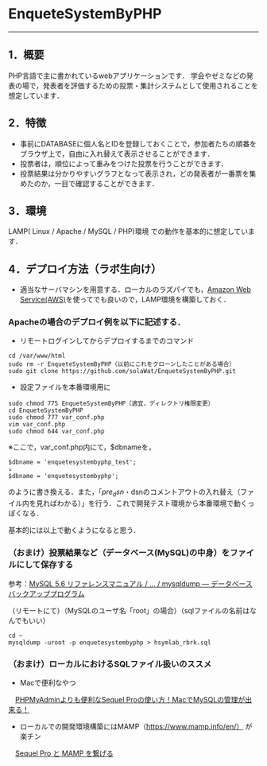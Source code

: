 # EnqueteSystemByPHP
---

## 1．概要
PHP言語で主に書かれているwebアプリケーションです．
学会やゼミなどの発表の場で，発表者を評価するための投票・集計システムとして使用されることを想定しています．

## 2．特徴
* 事前にDATABASEに個人名とIDを登録しておくことで，参加者たちの順番をブラウザ上で，自由に入れ替えて表示させることができます．
* 投票者は，順位によって重みをつけた投票を行うことができます．
* 投票結果は分かりやすいグラフとなって表示され，どの発表者が一番票を集めたのか，一目で確認することができます．

## 3．環境
 LAMP( Linux / Apache / MySQL / PHP)環境 での動作を基本的に想定しています．

## 4．デプロイ方法（ラボ生向け）
* 適当なサーバマシンを用意する．ローカルのラズパイでも，[Amazon Web Service(AWS)](https://docs.aws.amazon.com/ja_jp/AWSEC2/latest/UserGuide/ec2-tutorials.html)を使ってでも良いので，LAMP環境を構築しておく．
### Apacheの場合のデプロイ例を以下に記述する．
* リモートログインしてからデプロイするまでのコマンド
```
cd /var/www/html
sudo rm -r EnqueteSystemByPHP（以前にこれをクローンしたことがある場合）
sudo git clone https://github.com/solaWat/EnqueteSystemByPHP.git
```
* 設定ファイルを本番環境用に
```
sudo chmod 775 EnqueteSystemByPHP（適宜，ディレクトリ権限変更）
cd EnqueteSystemByPHP
sudo chmod 777 var_conf.php 
vim var_conf.php
sudo chmod 644 var_conf.php
```
※ここで，var_conf.php内にて，$dbnameを，
```
$dbname = 'enquetesystembyphp_test';
↓
$dbname = 'enquetesystembyphp';
```
のように書き換える．また，「$pre_dsn・$dsnのコメントアウトの入れ替え（ファイル内を見ればわかる）」を行う．これで開発テスト環境から本番環境で動くっぽくなる．

基本的には以上で動くようになると思う．

### （おまけ）投票結果など（データベース(MySQL)の中身）をファイルにして保存する
参考：[MySQL 5.6 リファレンスマニュアル  /  ...  /  mysqldump — データベースバックアッププログラム](https://dev.mysql.com/doc/refman/5.6/ja/mysqldump.html)

（リモートにて）（MySQLのユーザ名「root」の場合）（sqlファイルの名前はなんでもいい）
```
cd ~
mysqldump -uroot -p enquetesystembyphp > hsymlab_rbrk.sql
```
### （おまけ）ローカルにおけるSQLファイル扱いのススメ
* Macで便利なやつ

　[PHPMyAdminよりも便利なSequel Proの使い方！MacでMySQLの管理が出来る！](https://iritec.jp/web_service/6065/)

* ローカルでの開発環境構築にはMAMP（https://www.mamp.info/en/） が楽チン

　[Sequel Pro と MAMP を繋げる](https://sequelpro.com/docs/get-started/get-connected/mamp)


